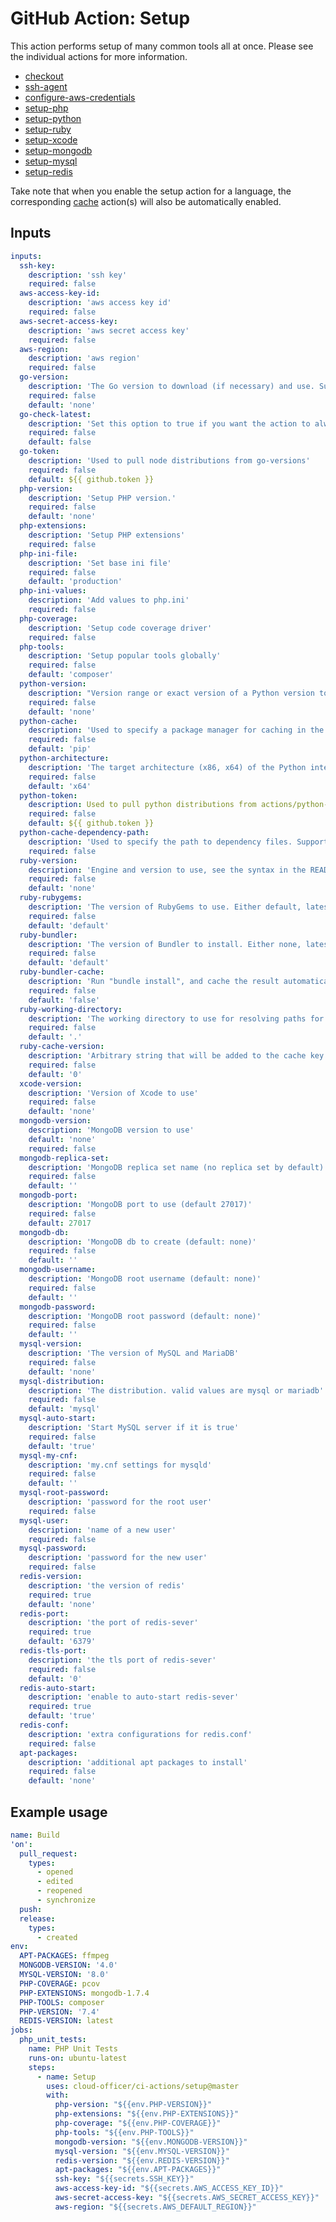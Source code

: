 # GitHub Action: Setup

This action performs setup of many common tools all at once. Please see the individual actions for more information.

* [checkout](https://github.com/marketplace/actions/checkout)
* [ssh-agent](https://github.com/marketplace/actions/webfactory-ssh-agent)
* [configure-aws-credentials](https://github.com/marketplace/actions/configure-aws-credentials-action-for-github-actions)
* [setup-php](https://github.com/marketplace/actions/setup-php-action)
* [setup-python](https://github.com/marketplace/actions/setup-python)
* [setup-ruby](https://github.com/marketplace/actions/setup-ruby-jruby-and-truffleruby)
* [setup-xcode](https://github.com/marketplace/actions/setup-xcode-version)
* [setup-mongodb](https://github.com/marketplace/actions/mongodb-in-github-actions)
* [setup-mysql](https://github.com/marketplace/actions/actions-setup-mysql)
* [setup-redis](https://github.com/marketplace/actions/actions-setup-redis)

Take note that when you enable the setup action for a language, the
corresponding [cache](https://github.com/marketplace/actions/cache) action(s) will also be automatically enabled.

## Inputs

```yml
inputs:
  ssh-key:
    description: 'ssh key'
    required: false
  aws-access-key-id:
    description: 'aws access key id'
    required: false
  aws-secret-access-key:
    description: 'aws secret access key'
    required: false
  aws-region:
    description: 'aws region'
    required: false
  go-version:
    description: 'The Go version to download (if necessary) and use. Supports semver spec and ranges'
    required: false
    default: 'none'
  go-check-latest:
    description: 'Set this option to true if you want the action to always check for the latest available version that satisfies the version spec'
    required: false
    default: false
  go-token:
    description: 'Used to pull node distributions from go-versions'
    required: false
    default: ${{ github.token }}
  php-version:
    description: 'Setup PHP version.'
    required: false
    default: 'none'
  php-extensions:
    description: 'Setup PHP extensions'
    required: false
  php-ini-file:
    description: 'Set base ini file'
    required: false
    default: 'production'
  php-ini-values:
    description: 'Add values to php.ini'
    required: false
  php-coverage:
    description: 'Setup code coverage driver'
    required: false
  php-tools:
    description: 'Setup popular tools globally'
    required: false
    default: 'composer'
  python-version:
    description: "Version range or exact version of a Python version to use, using SemVer's version range syntax."
    required: false
    default: 'none'
  python-cache:
    description: 'Used to specify a package manager for caching in the default directory. Supported values: pip, pipenv.'
    required: false
    default: 'pip'
  python-architecture:
    description: 'The target architecture (x86, x64) of the Python interpreter.'
    required: false
    default: 'x64'
  python-token:
    description: Used to pull python distributions from actions/python-versions. Since there's a default, this is typically not supplied by the user.
    required: false
    default: ${{ github.token }}
  python-cache-dependency-path:
    description: 'Used to specify the path to dependency files. Supports wildcards or a list of file names for caching multiple dependencies.'
    required: false
  ruby-version:
    description: 'Engine and version to use, see the syntax in the README. Reads from .ruby-version or .tool-versions if unset.'
    required: false
    default: 'none'
  ruby-rubygems:
    description: 'The version of RubyGems to use. Either default, latest, or a version number'
    required: false
    default: 'default'
  ruby-bundler:
    description: 'The version of Bundler to install. Either none, latest, Gemfile.lock, or a version number'
    required: false
    default: 'default'
  ruby-bundler-cache:
    description: 'Run "bundle install", and cache the result automatically. Either true or false'
    required: false
    default: 'false'
  ruby-working-directory:
    description: 'The working directory to use for resolving paths for .ruby-version, .tool-versions and Gemfile.lock'
    required: false
    default: '.'
  ruby-cache-version:
    description: 'Arbitrary string that will be added to the cache key of the bundler cache'
    required: false
    default: '0'
  xcode-version:
    description: 'Version of Xcode to use'
    required: false
    default: 'none'
  mongodb-version:
    description: 'MongoDB version to use'
    default: 'none'
    required: false
  mongodb-replica-set:
    description: 'MongoDB replica set name (no replica set by default)'
    required: false
    default: ''
  mongodb-port:
    description: 'MongoDB port to use (default 27017)'
    required: false
    default: 27017
  mongodb-db:
    description: 'MongoDB db to create (default: none)'
    required: false
    default: ''
  mongodb-username:
    description: 'MongoDB root username (default: none)'
    required: false
    default: ''
  mongodb-password:
    description: 'MongoDB root password (default: none)'
    required: false
    default: ''
  mysql-version:
    description: 'The version of MySQL and MariaDB'
    required: false
    default: 'none'
  mysql-distribution:
    description: 'The distribution. valid values are mysql or mariadb'
    required: false
    default: 'mysql'
  mysql-auto-start:
    description: 'Start MySQL server if it is true'
    required: false
    default: 'true'
  mysql-my-cnf:
    description: 'my.cnf settings for mysqld'
    required: false
    default: ''
  mysql-root-password:
    description: 'password for the root user'
    required: false
  mysql-user:
    description: 'name of a new user'
    required: false
  mysql-password:
    description: 'password for the new user'
    required: false
  redis-version:
    description: 'the version of redis'
    required: true
    default: 'none'
  redis-port:
    description: 'the port of redis-sever'
    required: true
    default: '6379'
  redis-tls-port:
    description: 'the tls port of redis-sever'
    required: false
    default: '0'
  redis-auto-start:
    description: 'enable to auto-start redis-sever'
    required: true
    default: 'true'
  redis-conf:
    description: 'extra configurations for redis.conf'
    required: false
  apt-packages:
    description: 'additional apt packages to install'
    required: false
    default: 'none'
```

## Example usage

```yml
name: Build
'on':
  pull_request:
    types:
      - opened
      - edited
      - reopened
      - synchronize
  push:
  release:
    types:
      - created
env:
  APT-PACKAGES: ffmpeg
  MONGODB-VERSION: '4.0'
  MYSQL-VERSION: '8.0'
  PHP-COVERAGE: pcov
  PHP-EXTENSIONS: mongodb-1.7.4
  PHP-TOOLS: composer
  PHP-VERSION: '7.4'
  REDIS-VERSION: latest
jobs:
  php_unit_tests:
    name: PHP Unit Tests
    runs-on: ubuntu-latest
    steps:
      - name: Setup
        uses: cloud-officer/ci-actions/setup@master
        with:
          php-version: "${{env.PHP-VERSION}}"
          php-extensions: "${{env.PHP-EXTENSIONS}}"
          php-coverage: "${{env.PHP-COVERAGE}}"
          php-tools: "${{env.PHP-TOOLS}}"
          mongodb-version: "${{env.MONGODB-VERSION}}"
          mysql-version: "${{env.MYSQL-VERSION}}"
          redis-version: "${{env.REDIS-VERSION}}"
          apt-packages: "${{env.APT-PACKAGES}}"
          ssh-key: "${{secrets.SSH_KEY}}"
          aws-access-key-id: "${{secrets.AWS_ACCESS_KEY_ID}}"
          aws-secret-access-key: "${{secrets.AWS_SECRET_ACCESS_KEY}}"
          aws-region: "${{secrets.AWS_DEFAULT_REGION}}"
```
